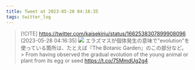 ```yaml
---
title: Tweet at 2023-05-28 04:16:35
tags: twitter_log
---
```


> [!CITE] https://twitter.com/kaisekiriu/status/1662538307899908096 (2023-05-28 04:16:35)
> ![](https://twitter.com/kaisekiriu/status/1662538307899908096)
> エラズマスが個体発生の意味で"evolution"を使っている箇所は、たとえば『The Botanic Garden』のこの部分など。
> &gt; From having observed the gradual evolution of the young animal or plant from its egg or seed
> https://t.co/75MmdUg2g4
